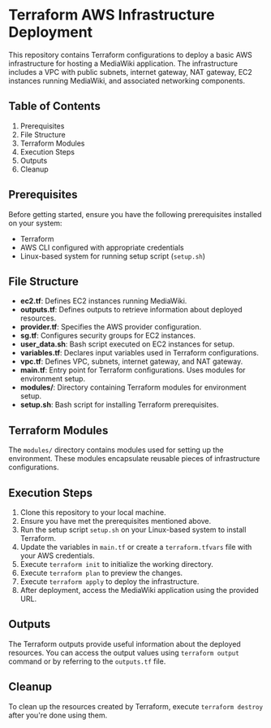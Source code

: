 # Terraform AWS Infrastructure Deployment

This repository contains Terraform configurations to deploy a basic AWS infrastructure for hosting a MediaWiki application. The infrastructure includes a VPC with public subnets, internet gateway, NAT gateway, EC2 instances running MediaWiki, and associated networking components.

## Table of Contents

1. Prerequisites
2. File Structure
3. Terraform Modules
4. Execution Steps
5. Outputs
6. Cleanup

## Prerequisites

Before getting started, ensure you have the following prerequisites installed on your system:

- Terraform
- AWS CLI configured with appropriate credentials
- Linux-based system for running setup script (`setup.sh`)

## File Structure

- **ec2.tf**: Defines EC2 instances running MediaWiki.
- **outputs.tf**: Defines outputs to retrieve information about deployed resources.
- **provider.tf**: Specifies the AWS provider configuration.
- **sg.tf**: Configures security groups for EC2 instances.
- **user_data.sh**: Bash script executed on EC2 instances for setup.
- **variables.tf**: Declares input variables used in Terraform configurations.
- **vpc.tf**: Defines VPC, subnets, internet gateway, and NAT gateway.
- **main.tf**: Entry point for Terraform configurations. Uses modules for environment setup.
- **modules/**: Directory containing Terraform modules for environment setup.
- **setup.sh**: Bash script for installing Terraform prerequisites.

## Terraform Modules

The `modules/` directory contains modules used for setting up the environment. These modules encapsulate reusable pieces of infrastructure configurations.

## Execution Steps

1. Clone this repository to your local machine.
2. Ensure you have met the prerequisites mentioned above.
3. Run the setup script `setup.sh` on your Linux-based system to install Terraform.
4. Update the variables in `main.tf` or create a `terraform.tfvars` file with your AWS credentials.
5. Execute `terraform init` to initialize the working directory.
6. Execute `terraform plan` to preview the changes.
7. Execute `terraform apply` to deploy the infrastructure.
8. After deployment, access the MediaWiki application using the provided URL.

## Outputs

The Terraform outputs provide useful information about the deployed resources. You can access the output values using `terraform output` command or by referring to the `outputs.tf` file.

## Cleanup

To clean up the resources created by Terraform, execute `terraform destroy` after you're done using them.
